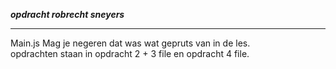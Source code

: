 ***opdracht robrecht sneyers***
____
Main.js Mag je negeren dat was wat gepruts van in de les.      
opdrachten staan in opdracht 2 + 3 file en opdracht 4 file.      